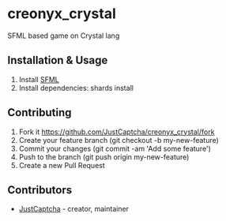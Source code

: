 # creonyx_crystal

SFML based game on Crystal lang

## Installation & Usage

1. Install [SFML](http://www.sfml-dev.org/)
2. Install dependencies: shards install

<!-- ## Usage -->

<!-- ## Development -->

## Contributing

1. Fork it <https://github.com/JustCaptcha/creonyx_crystal/fork>
2. Create your feature branch (git checkout -b my-new-feature)
3. Commit your changes (git commit -am 'Add some feature')
4. Push to the branch (git push origin my-new-feature)
5. Create a new Pull Request

## Contributors

- [JustCaptcha](https://github.com/JustCaptcha) - creator, maintainer
